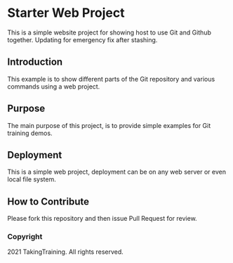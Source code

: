# Starter Web Project

This is a simple website project for showing host to use Git and Github together.  Updating for emergency fix after stashing.

## Introduction

This example is to show different parts of the Git repository and various commands using a web project.

## Purpose

The main purpose of this project, is to provide simple examples for Git training demos.

## Deployment

This is a simple web project, deployment can be on any web server or even local file system.

## How to Contribute

Please fork this repository and then issue Pull Request for review.

### Copyright

2021 TakingTraining. All rights reserved.
